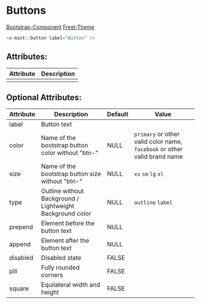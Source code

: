 # Buttons
[Bootstrap-Component](https://getbootstrap.com/docs/5.0/components/buttons/)
[Frest-Theme](https://demos.pixinvent.com/frest-html-admin-template/html/vertical-menu-template-bordered/ui-buttons.html)

```php
<x-mint::button label="Button" />
```

## Attributes:

| Attribute | Description                                                            |
|-----------|------------------------------------------------------------------------|
|           |                                                                        |

## Optional Attributes:

| Attribute | Description                                               | Default | Value                                                                     |
|-----------|-----------------------------------------------------------|---------|---------------------------------------------------------------------------|
| label     | Button text                                               |         |                                                                           |
| color     | Name of the bootstrap button color without "btn-"         | NULL    | `primary` or other valid color name, `facebook` or other valid brand name |
| size      | Name of the bootstrap button size without "btn-"          | NULL    | `xs` `sm` `lg` `xl`                                                       |
| type      | Outline without Background / Lightweight Background color | NULL    | `outline` `label`                                                         |
| prepend   | Element before the button text                            | NULL    |                                                                           |
| append    | Element after the button text                             | NULL    |                                                                           |
| disabled  | Disabled state                                            | FALSE   |                                                                           |
| pill      | Fully rounded corners                                     | FALSE   |                                                                           |
| square    | Equilateral width and height                              | FALSE   |                                                                           |

